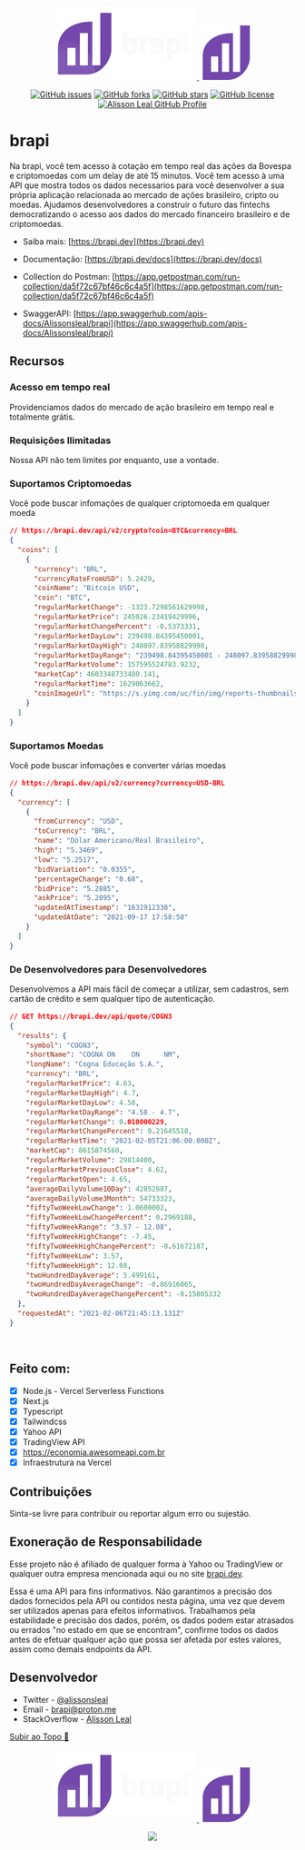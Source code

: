 <p align="center">
  <a href="https://brapi.dev/#gh-dark-mode-only">
    <img src="./public/logotype.svg" width="256" />
  </a>
  <a href="https://brapi.dev/#gh-light-mode-only">
    <img src="./public/favicon.svg" width="96" />
  </a>
</p>

<p align="center">
    <a href="https://github.com/Alissonsleal/brapi/issues"><img alt="GitHub issues" src="https://img.shields.io/github/issues/Alissonsleal/brapi?color=blueviolet&style=flat-square"></a>
    <a href="https://github.com/Alissonsleal/brapi/network"><img alt="GitHub forks" src="https://img.shields.io/github/forks/Alissonsleal/brapi?color=blueviolet&style=flat-square"></a>
    <a href="https://github.com/Alissonsleal/brapi/stargazers"><img alt="GitHub stars" src="https://img.shields.io/github/stars/Alissonsleal/brapi?color=blueviolet&style=flat-square"></a>
    <a href="https://github.com/Alissonsleal/brapi/blob/master/LICENSE"><img alt="GitHub license" src="https://img.shields.io/github/license/Alissonsleal/brapi?color=blueviolet&style=flat-square"></a>
    <a href="https://github.com/Alissonsleal/"><img alt="Alisson Leal GitHub Profile" src="https://img.shields.io/badge/made%20by-Alisson%20Leal-blueviolet?style=flat-square&logo=appveyor"></a>
</p>

# brapi

Na brapi, você tem acesso à cotação em tempo real das ações da Bovespa e criptomoedas com um delay de até 15 minutos. Você tem acesso à uma API que mostra todos os dados necessarios para você desenvolver a sua própria aplicação relacionada ao mercado de ações brasileiro, cripto ou moedas. Ajudamos desenvolvedores a construir o futuro das fintechs democratizando o acesso aos dados do mercado financeiro brasileiro e de criptomoedas.

- Saiba mais: [https://brapi.dev](https://brapi.dev)

- Documentação: [https://brapi.dev/docs](https://brapi.dev/docs)

- Collection do Postman: [https://app.getpostman.com/run-collection/da5f72c67bf46c6c4a5f](https://app.getpostman.com/run-collection/da5f72c67bf46c6c4a5f)

- SwaggerAPI: [https://app.swaggerhub.com/apis-docs/Alissonsleal/brapi](https://app.swaggerhub.com/apis-docs/Alissonsleal/brapi)

## Recursos

### Acesso em tempo real

Providenciamos dados do mercado de ação brasileiro em tempo real e totalmente grátis.

### Requisições Ilimitadas

Nossa API não tem limites por enquanto, use a vontade.

### Suportamos Criptomoedas

Você pode buscar infomações de qualquer criptomoeda em qualquer moeda

```json
// https://brapi.dev/api/v2/crypto?coin=BTC&currency=BRL
{
  "coins": [
    {
      "currency": "BRL",
      "currencyRateFromUSD": 5.2429,
      "coinName": "Bitcoin USD",
      "coin": "BTC",
      "regularMarketChange": -1323.7298561629998,
      "regularMarketPrice": 245026.23419429996,
      "regularMarketChangePercent": -0.5373331,
      "regularMarketDayLow": 239498.84395450001,
      "regularMarketDayHigh": 248097.83958829998,
      "regularMarketDayRange": "239498.84395450001 - 248097.83958829998",
      "regularMarketVolume": 157595524783.9232,
      "marketCap": 4603348733480.141,
      "regularMarketTime": 1629063662,
      "coinImageUrl": "https://s.yimg.com/uc/fin/img/reports-thumbnails/1.png"
    }
  ]
}
```

### Suportamos Moedas

Você pode buscar infomações e converter várias moedas

```json
// https://brapi.dev/api/v2/currency?currency=USD-BRL
{
  "currency": [
    {
      "fromCurrency": "USD",
      "toCurrency": "BRL",
      "name": "Dólar Americano/Real Brasileiro",
      "high": "5.3469",
      "low": "5.2517",
      "bidVariation": "0.0355",
      "percentageChange": "0.68",
      "bidPrice": "5.2885",
      "askPrice": "5.2895",
      "updatedAtTimestamp": "1631912338",
      "updatedAtDate": "2021-09-17 17:58:58"
    }
  ]
}
```

### De Desenvolvedores para Desenvolvedores

Desenvolvemos a API mais fácil de começar a utilizar, sem cadastros, sem cartão de crédito e sem qualquer tipo de autenticação.

```json
// GET https://brapi.dev/api/quote/COGN3
{
  "results": {
    "symbol": "COGN3",
    "shortName": "COGNA ON    ON      NM",
    "longName": "Cogna Educação S.A.",
    "currency": "BRL",
    "regularMarketPrice": 4.63,
    "regularMarketDayHigh": 4.7,
    "regularMarketDayLow": 4.58,
    "regularMarketDayRange": "4.58 - 4.7",
    "regularMarketChange": 0.010000229,
    "regularMarketChangePercent": 0.21645518,
    "regularMarketTime": "2021-02-05T21:06:00.000Z",
    "marketCap": 8615874560,
    "regularMarketVolume": 29814400,
    "regularMarketPreviousClose": 4.62,
    "regularMarketOpen": 4.65,
    "averageDailyVolume10Day": 42852887,
    "averageDailyVolume3Month": 54733323,
    "fiftyTwoWeekLowChange": 1.0600002,
    "fiftyTwoWeekLowChangePercent": 0.2969188,
    "fiftyTwoWeekRange": "3.57 - 12.08",
    "fiftyTwoWeekHighChange": -7.45,
    "fiftyTwoWeekHighChangePercent": -0.61672187,
    "fiftyTwoWeekLow": 3.57,
    "fiftyTwoWeekHigh": 12.08,
    "twoHundredDayAverage": 5.499161,
    "twoHundredDayAverageChange": -0.86916065,
    "twoHundredDayAverageChangePercent": -0.15805332
  },
  "requestedAt": "2021-02-06T21:45:13.131Z"
}
```

<br />

## Feito com:

- [x] Node.js - Vercel Serverless Functions
- [x] Next.js
- [x] Typescript
- [x] Tailwindcss
- [x] Yahoo API
- [x] TradingView API
- [x] https://economia.awesomeapi.com.br
- [x] Infraestrutura na Vercel

## Contribuições

Sinta-se livre para contribuir ou reportar algum erro ou sujestão.

## Exoneração de Responsabilidade

Esse projeto não é afiliado de qualquer forma à Yahoo ou TradingView or qualquer outra empresa mencionada aqui ou no site [brapi.dev](brapi.dev).

Essa é uma API para fins informativos. Não garantimos a precisão dos dados
fornecidos pela API ou contidos nesta página, uma vez que devem
ser utilizados apenas para efeitos informativos. Trabalhamos pela
estabilidade e precisão dos dados, porém, os dados podem estar
atrasados ou errados "no estado em que se encontram", confirme
todos os dados antes de efetuar qualquer ação que possa ser
afetada por estes valores, assim como demais endpoints da API.

## Desenvolvedor

- Twitter - [@alissonsleal](https://twitter.com/alissonsleal)
- Email - [brapi@proton.me](mailto:brapi@proton.me)
- StackOverflow - [Alisson Leal](https://stackoverflow.com/users/14122260/alisson-leal)

[Subir ao Topo 🚀](#brapi)

<p align="center">
  <a href="https://brapi.dev/#gh-dark-mode-only">
    <img src="./public/logotype.svg" width="256" />
  </a>
  <a href="https://brapi.dev/#gh-light-mode-only">
    <img src="./public/favicon.svg" width="96" />
  </a>
</p>

<p align="center">
  <a
  href="https://vercel.com/?utm_source=alisson-oss&utm_campaign=oss"
  rel="noreferrer noopener"
  target="\_blank">
  <img src="https://www.datocms-assets.com/31049/1618983297-powered-by-vercel.svg" />
  </a>
</p>
